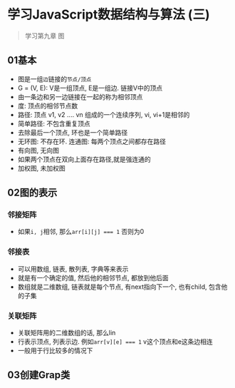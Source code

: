 # 学习JavaScript数据结构与算法 (三)

> 学习第九章 图

## 01基本

* 图是一组`边`链接的`节点/顶点`
* G = (V, E): V是一组顶点, E是一组边. 链接V中的顶点
* 由一条边和另一边链接在一起的称为相邻顶点
* 度: 顶点的相邻节点数
* 路径: 顶点 v1, v2 .... vn 组成的一个连续序列, vi, vi+1是相邻的
* 简单路径: 不包含重复顶点
* 去除最后一个顶点, 环也是一个简单路径
* 无环图: 不存在环. 连通图: 每两个顶点之间都存在路径
* 有向图, 无向图
* 如果两个顶点在双向上面存在路径,就是强连通的
* 加权图, 未加权图

## 02图的表示

### 邻接矩阵

* 如果`i, j`相邻, 那么`arr[i][j] === 1` 否则为0

### 邻接表

* 可以用数组, 链表, 散列表, 字典等来表示
* 就是有一个确定的值, 然后他的相邻节点, 都放到他后面
* 数组就是二维数组, 链表就是每个节点, 有next指向下一个, 也有child, 包含他的子集

### 关联矩阵

* 关联矩阵用的二维数组的话, 那么lin
* 行表示顶点, 列表示边. 例如`arr[v][e] === 1` v这个顶点和e这条边相连
* 一般用于行比较多的情况下

## 03创建Grap类

